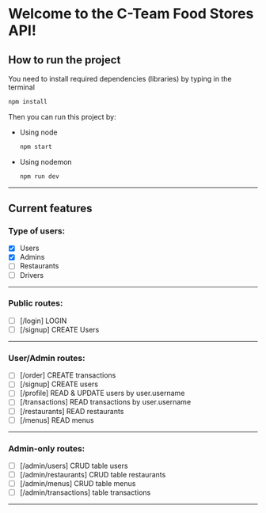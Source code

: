 # Welcome to the C-Team Food Stores API!
## How to run the project
You need to install required dependencies (libraries) by typing in the terminal
```bash
npm install
```
Then you can run this project by:
- Using node
  ```bash
  npm start
  ```
- Using nodemon
  ```bash
  npm run dev
  ```
  
----------
  
  
## Current features

### Type of users:

- [x] Users
- [x] Admins
- [ ] Restaurants
- [ ] Drivers

----------

### Public routes:
- [ ] [/login] LOGIN
- [ ] [/signup] CREATE Users

----------

### User/Admin routes:

- [ ] [/order] CREATE transactions
- [ ] [/signup] CREATE users
- [ ] [/profile] READ & UPDATE users by user.username
- [ ] [/transactions] READ transactions by user.username
- [ ] [/restaurants] READ restaurants
- [ ] [/menus] READ menus

----------

### Admin-only routes:

- [ ] [/admin/users] CRUD table users
- [ ] [/admin/restaurants] CRUD table restaurants
- [ ] [/admin/menus] CRUD table menus
- [ ] [/admin/transactions] table transactions

----------
